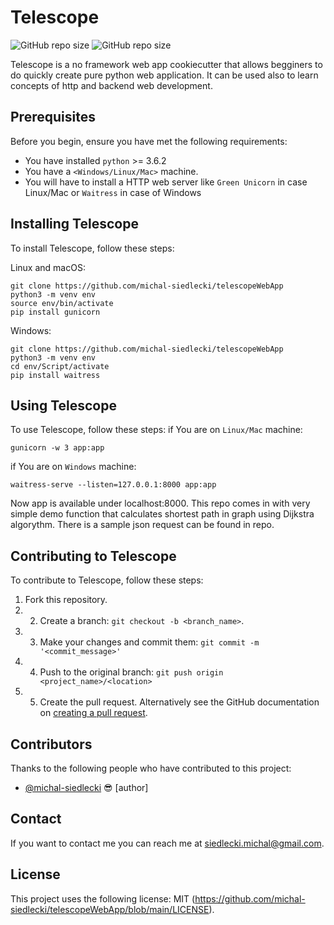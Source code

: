 # Telescope


![GitHub repo size](https://img.shields.io/github/license/michal-siedlecki/telescopeWebApp)
![GitHub repo size](https://img.shields.io/github/repo-size/michal-siedlecki/telescopeWebApp)


Telescope is a no framework web app cookiecutter that allows begginers to do quickly create pure python web application.
It can be used also to learn concepts of http and backend web development.

## Prerequisites

Before you begin, ensure you have met the following requirements:
* You have installed `python` >= 3.6.2
* You have a `<Windows/Linux/Mac>` machine.
* You will have to install a HTTP web server like `Green Unicorn` in case Linux/Mac or `Waitress` in case of Windows

## Installing Telescope

To install Telescope, follow these steps:

Linux and macOS:
```
git clone https://github.com/michal-siedlecki/telescopeWebApp
python3 -m venv env
source env/bin/activate
pip install gunicorn
```

Windows:
```
git clone https://github.com/michal-siedlecki/telescopeWebApp
python3 -m venv env
cd env/Script/activate
pip install waitress
```
## Using Telescope

To use Telescope, follow these steps:
if You are on `Linux/Mac` machine:
```
gunicorn -w 3 app:app
```
if You are on `Windows` machine:
```
waitress-serve --listen=127.0.0.1:8000 app:app
```
Now app is available under localhost:8000.
This repo comes in with very simple demo function that calculates shortest path in graph using Dijkstra algorythm. There is a sample json request can be found in repo. 

## Contributing to Telescope

To contribute to Telescope, follow these steps:

1. Fork this repository.
2. 2. Create a branch: `git checkout -b <branch_name>`.
3. 3. Make your changes and commit them: `git commit -m '<commit_message>'`
4. 4. Push to the original branch: `git push origin <project_name>/<location>`
5. 5. Create the pull request.
Alternatively see the GitHub documentation on [creating a pull request](https://help.github.com/en/github/collaborating-with-issues-and-pull-requests/creating-a-pull-request).

## Contributors

Thanks to the following people who have contributed to this project:

* [@michal-siedlecki](https://github.com/michal-siedlecki) 😎 [author]


## Contact

If you want to contact me you can reach me at <siedlecki.michal@gmail.com>.

## License

This project uses the following license: MIT (<https://github.com/michal-siedlecki/telescopeWebApp/blob/main/LICENSE>).
